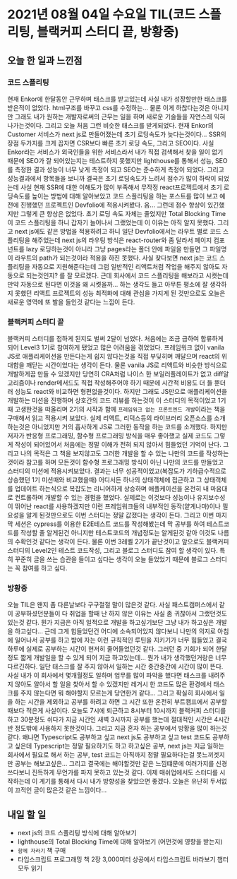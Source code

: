 # 2021년 08월 04일 수요일 TIL(코드 스플리팅, 블랙커피 스터디 끝, 방황중)

## 오늘 한 일과 느낀점

### 코드 스플리팅

현재 Enkor에 한달동안 근무하며 태스크를 받고있는데 사실 내가 성장할만한 태스크를 받은적이 없었다. html구조를 바꾸고 css를 수정하는... 물론 이게 하찮다는것은 아니지만 그래도 내가 원하는 개발자로써의 근무는 일을 하며 새로운 기술들을 자연스레 익혀나가는것이다. 그리고 오늘 처음 그런 비슷한 태스크를 받게되었다. 현재 Enkor의 Customer 서비스가 next js로 만들어졌는데 초기 로딩속도가 늦다는것이다... SSR의 장점 두가지를 크게 꼽자면 CSR보다 빠른 초기 로딩 속도, 그리고 SEO이다. 사실 Enkor라는 서비스가 외국인들을 위한 서비스라서 내가 직접 검색해서 찾을 일이 없기 때문에 SEO가 잘 되어있는지는 테스트하지 못했지만 lighthouse를 통해서 성능, SEO를 측정한 결과 성능이 너무 낮게 측정이 되고 SEO는 준수하게 측정이 되었다. 그리고 성능결과에서 항목들을 보니까 결국은 초기 로딩속도가 느려서 점수가 많이 하락이 되었는데 사실 현재 SSR에 대한 이해도가 많이 부족해서 무작정 react프로젝트에서 초기 로딩속도를 높이는 방법에 대해 알아보았고 코드 스플리팅을 하는 포스트를 많이 보고 예전에 진행했던 프로젝트인 Devfolio에 적용시켜봤다. 음... 그런데 점수 향상이 있긴했지만 그렇게 큰 향상은 없었다. 초기 로딩 속도 자체는 줄었지만 Total Blocking Time이 코드 스플리팅을 하니 갑자기 늘어나서 그랬었는데 이 이유는 아직 알지 못했다. 그리고 next js에도 같은 방법을 적용하려고 하니 일단 Devfolio에서는 라우트 별로 코드 스플리팅을 해주었는데 next js의 라우팅 방식은 react-router와 좀 달라서 페이지 컴포넌트를 lazy 로딩하는것이 아니라 그냥 pages라는 폴더 안에 파일을 만들면 그 파일명이 라우트의 path가 되는것이라 적용을 하진 못했다. 사실 찾다보면 next js는 코드 스플리팅을 자동으로 지원해준다는데 그럼 일반적인 리액트처럼 작업을 해주지 않아도 자동으로 되는것인지? 를 잘 모르겠다. 근데 회사에서 코드 스플리팅을 해보라고 시켯는데 만약 자동으로 된다면 이것을 왜 시켯을까... 하는 생각도 들고 아무튼 평소에 잘 생각하지 못했던 리액트 프로젝트의 성능 최적화에 대해 관심을 가지게 된 것만으로도 오늘은 새로운 영역에 또 발을 들인것 같다는 느낌이 든다.

### 블랙커피 스터디 끝

블랙커피 스터디를 접하게 된지도 벌써 2달이 넘었다. 처음에는 조금 급하여 합류하게 되어 Level3 1기로 참여하게 됐었고 많은 어려움을 겪었었다. 프레임워크 없이 vanila JS로 애플리케이션을 만든다는게 쉽지 않다는것을 직접 부딪히며 깨달으며 react의 위대함을 깨닫는 시간이었다는 생각이 든다. 물론 vanila JS로 리액트와 비슷한 방식으로 개발하게끔 만들 수 있겠지만 당연히 CRA처럼 나이스 한 보일러플레이트가 없고 diff알고리즘이나 render메서드도 직접 작성해주어야 하기 때문에 시간적 비용도 더 들 뿐더러 성능도 react와 비교하면 형편없을것이다. 하지만 그래도 JS만으로 애플리케이션을 개발하는 미션을 진행하며 상호간의 코드 리뷰를 하는것이 이 스터디의 목적이었고 1기때 고생한것을 떠올리며 2기의 시작과 함께 `프레임워크 없는 프론트엔드 개발`이라는 책을 구매해서 읽고 적용시켜 보았다. 실제 리액트, 리덕스등의 라이브러리 오픈소스를 소개하는것은 아니었지만 거의 흡사하게 JS로 그러한 동작을 하는 코드를 소개했다. 하지만 저자가 반응형 프로그래밍, 함수형 프로그래밍 방식을 매우 좋아했고 실제 코드도 그렇게 작성이 되어있어서 처음에는 정말 이해가 전혀 되지 않아서 힘들었던 기억이 난다. 그리고 나의 목적은 그 책을 보지않고도 그러한 개발을 할 수 있는 나만의 코드를 작성하는것이라 참고를 하며 모든것이 함수형 프로그래밍 방식이 아닌 나만의 코드를 만들었고 스터디의 미션에 적용시켜보았다. 결과는 너무 성공적이었고(복잡도가 기하급수적으로 상승했던 1기 미션때와 비교했을때) 어디서든 하나의 상태객체에 접근하고 그 상태객체를 업데이트 하는식으로 복잡도는 리니어하게 상승하며 애플케이션을 온전히 내 마음대로 컨트롤하며 개발할 수 있는 경험을 했었다. 실제로는 이것보다 성능이나 유지보수성이 뛰어난 react를 사용하겠지만 이런 프레임워크들의 내부적인 동작(얕게나마)이나 필요성을 알게 된것만으로도 이번 스터디는 정말 값졌다는 생각이 든다. 그리고 이번 마지막 세션은 cypress를 이용한 E2E테스트 코드를 작성해봤는데 막 공부를 하여 테스트코드를 작성할 줄 알게된건 아니지만 테스트코드의 개념정도는 알게된것 같아 이것도 나름의 수확인것 같다는 생각이 든다. 물론 이번 3레벨 2기가 끝난것이고 앞으로도 블랙커피 스터디의 Level2인 테스트 코드작성, 그리고 블로그 스터디도 참여 할 생각이 있다. 특히 꾸준히 글을 쓰는 습관을 들이고 싶다는 생각이 오늘 들었었기 때문에 블로그 스터디는 꼭 참여를 하고 싶다.

### 방황중

오늘 TIL은 왠지 좀 다른날보다 구구절절 말이 많은것 같다. 사실 패스트캠퍼스에서 같이 공부하셨던분들이 다 취업을 할때 난 하지 않은 이유는 사실 좀 귀찮아서 그랬던것도 있는것 같다. 뭔가 지금은 아직 일적으로 개발을 하고싶기보단 그냥 내가 하고싶은 개발을 하고싶다... 근데 그게 힘들었던건 어디에 소속되어있지 않다보니 나만의 의지로 아침에 일어나서 공부를 하고 밤에 자는 이런 규칙적인 루틴을 지키기가 너무 힘들었고 결국 하루에 실제로 공부하는 시간이 현저히 줄어들었던것 같다. 그러던 중 기회가 되어 한달정도 짧게 개발일을 할 수 있게 되어 지금 하고있는데... 뭔가 내가 생각했던거랑은 너무 다르긴하다. 일단 태스크를 잘 주지 않아서 일하는 시간 중간중간에 시간이 많이 뜬다. 사실 내가 이 회사에서 몇개월정도 일하며 업무를 많이 파악을 했다면 태스크를 내려주지 않아도 알아서 할 일을 찾아서 할 수 있겠지만 레거시 한 코드도 많은 환경에서 태스크를 주지 않는다면 뭐 해야할지 모르는게 당연한거 같다... 그리고 확실히 회사에서 일을 하는 시간을 제외하고 공부를 하려고 하면 그 시간 또한 온전히 부트캠프에서 공부할때보다 적은게 사실이다. 오늘도 7시에 퇴근하고 8시부터 10시까지 블랙커피 스터디를 하고 30분정도 쉬다가 지금 시간인 새벽 3시까지 공부를 했는데 절대적인 시간은 4시간 반 정도밖에 사용하지 못한것이다. 그리고 지금 혼자 하는 공부에서 방황을 많이 하는것 같다. 왜냐면 Typescript도 공부하고 싶고 next js도 공부하고 싶고 test 코드도 공부하고 싶은데 Typescript는 정말 필요하기도 하고 하고싶은 공부, next js는 지금 일하는 회사에서 필요로 해서 하는 공부, test 코드는 아직까지 정말 필요하다는걸 못느끼겟지만 공부는 해보고싶은... 그리고 결국에는 해야할것만 같은 느낌떄문에 여러가지를 신경쓰다보니 진득하게 무언가를 파지 못하고 있는것 같다. 이제 매쉬업에서도 스터디를 시작하는데 이 계기를 통해서 다시 내가 방향성을 찾았으면 좋겠다. 오늘은 유난히 두서없이 끄적인 글이 많은것 같은 느낌이다...

## 내일 할 일

- next js의 코드 스플리팅 방식에 대해 알아보기
- lighthouse의 Total Blocking Time에 대해 알아보기 (어떤것에 영향을 받는지)
- `함께 자라기` 책 구매
- 타입스크립트 프로그래밍 책 2장 3,000미터 상공에서 타입스크립트 바라보기 챕터 모두 읽기
